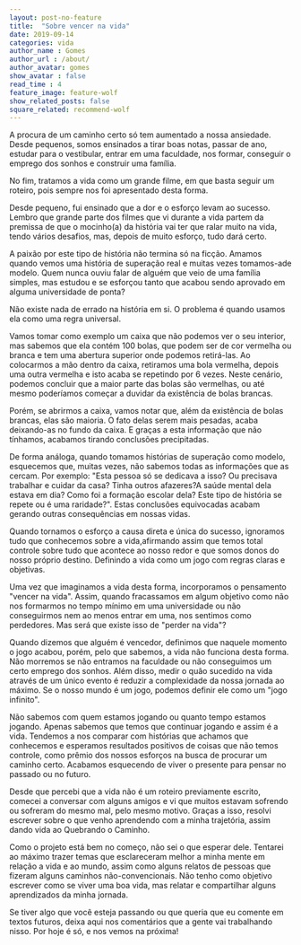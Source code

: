 ```yaml
---
layout: post-no-feature
title:  "Sobre vencer na vida"
date: 2019-09-14
categories: vida
author_name : Gomes
author_url : /about/
author_avatar: gomes
show_avatar : false
read_time : 4
feature_image: feature-wolf
show_related_posts: false
square_related: recommend-wolf
---
```


A procura de um caminho certo só tem aumentado a nossa ansiedade. Desde pequenos, somos ensinados a tirar boas notas, passar de ano, estudar para o vestibular, entrar  em uma faculdade, nos formar, conseguir o emprego dos sonhos e construir uma família. 

No fim, tratamos a vida como um grande filme, em que  basta seguir um roteiro, pois sempre nos foi apresentado desta forma.

Desde pequeno, fui ensinado que a dor e o esforço levam ao sucesso. Lembro que grande parte dos filmes que vi durante a vida partem da premissa de que o mocinho(a) da história vai ter que ralar muito na vida, tendo vários desafios, mas, depois de muito esforço, tudo dará certo. 

A paixão por este tipo de história não termina só na ficção. Amamos quando vemos uma história de superação real e muitas vezes tomamos-ade modelo. Quem nunca ouviu falar de alguém que veio de uma família simples, mas estudou e se esforçou tanto que acabou sendo aprovado em alguma universidade de ponta? 

Não existe nada de errado na história em si. O problema é quando usamos ela como uma regra universal.

Vamos tomar como exemplo um caixa que não podemos ver o seu interior, mas sabemos que ela contém 100 bolas, que podem ser de cor vermelha ou branca e tem uma abertura superior onde podemos retirá-las. Ao colocarmos a mão dentro da caixa, retiramos uma bola vermelha, depois uma outra vermelha e isto acaba se repetindo por 6 vezes. Neste cenário, podemos concluir que a maior parte das bolas são vermelhas, ou até mesmo poderíamos começar a duvidar da existência de bolas brancas. 

Porém, se abrirmos a caixa, vamos notar que, além da existência de bolas brancas, elas são maioria. O fato delas serem mais pesadas, acaba deixando-as no fundo da caixa. E graças a esta informação que não tínhamos, acabamos tirando conclusões precipitadas.

De forma análoga, quando tomamos histórias de superação como modelo, esquecemos que,  muitas vezes, não sabemos todas as informações que as cercam.  Por exemplo: "Esta pessoa só se dedicava a isso? Ou precisava trabalhar e cuidar da casa?  Tinha outros afazeres?A saúde mental dela estava em dia? Como foi a formação escolar dela? Este tipo de história se repete ou é uma raridade?". Estas conclusões equivocadas acabam gerando outras consequências em nossas vidas.

Quando tornamos o esforço a causa direta e única do sucesso, ignoramos tudo que conhecemos sobre a vida,afirmando assim que temos total controle sobre tudo que acontece ao nosso redor e que somos donos do nosso próprio destino. Definindo a vida como um jogo com regras claras e objetivas.

Uma vez que imaginamos a vida desta forma, incorporamos o pensamento "vencer na vida". Assim, quando fracassamos em algum objetivo como não nos formarmos no tempo mínimo em uma universidade ou não conseguirmos nem ao menos entrar em uma, nos sentimos como perdedores. Mas será que existe isso de "perder na vida"? 

Quando dizemos que alguém é vencedor, definimos que naquele momento o jogo acabou, porém, pelo que sabemos, a vida não funciona desta forma. Não morremos se não entramos na faculdade ou não conseguimos um certo emprego dos sonhos. Além disso, medir o quão sucedido na vida através de um único evento é reduzir a complexidade da nossa jornada ao máximo. Se o nosso mundo é um jogo, podemos definir ele como um "jogo infinito".

Não sabemos com quem estamos jogando ou quanto tempo estamos jogando. Apenas sabemos que temos que continuar jogando e assim é a vida. Tendemos a nos comparar com histórias que achamos que conhecemos e esperamos resultados positivos de coisas que não temos controle, como prêmio dos nossos esforços na busca de procurar um caminho certo. Acabamos esquecendo de viver o presente para pensar no passado ou no futuro. 

Desde que percebi que a vida não é um roteiro previamente escrito, comecei a conversar com alguns amigos e vi que muitos estavam sofrendo ou sofreram do mesmo mal, pelo mesmo motivo. Graças a isso, resolvi escrever sobre o que venho aprendendo com a minha trajetória, assim dando vida ao Quebrando o Caminho.

Como o projeto está bem no começo, não sei o que esperar dele. Tentarei ao máximo trazer temas que esclareceram melhor a minha mente em relação a vida e ao mundo, assim como alguns relatos de pessoas que fizeram alguns caminhos não-convencionais. Não tenho como objetivo escrever como se viver uma boa vida, mas relatar e compartilhar alguns aprendizados da minha jornada.  

Se tiver algo que você esteja passando ou que queria que eu comente em textos futuros, deixa aqui nos comentários  que a gente vai trabalhando nisso. Por hoje é só, e nos vemos na próxima!
